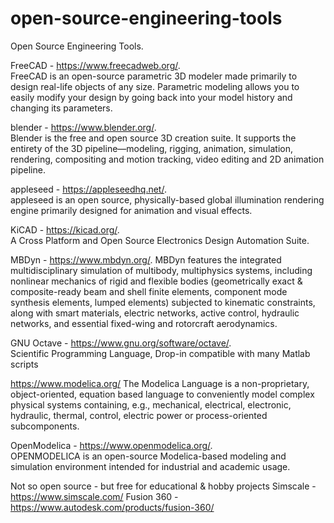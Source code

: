 # open-source-engineering-tools
Open Source Engineering Tools.  
   
FreeCAD - https://www.freecadweb.org/.  
FreeCAD is an open-source parametric 3D modeler made primarily to design real-life objects of any size. Parametric modeling allows you to easily modify your design by going back into your model history and changing its parameters.   

blender - https://www.blender.org/.  
Blender is the free and open source 3D creation suite. It supports the entirety of the 3D pipeline—modeling, rigging, animation, simulation, rendering, compositing and motion tracking, video editing and 2D animation pipeline.

appleseed - https://appleseedhq.net/.  
appleseed is an open source, physically-based global illumination rendering engine primarily designed for animation and visual effects.

KiCAD - https://kicad.org/.  
A Cross Platform and Open Source Electronics Design Automation Suite.  

MBDyn - https://www.mbdyn.org/. 
MBDyn features the integrated multidisciplinary simulation of multibody, multiphysics systems, including nonlinear mechanics of rigid and flexible bodies (geometrically exact & composite-ready beam and shell finite elements, component mode synthesis elements, lumped elements) subjected to kinematic constraints, along with smart materials, electric networks, active control, hydraulic networks, and essential fixed-wing and rotorcraft aerodynamics.   

GNU Octave - https://www.gnu.org/software/octave/.  
Scientific Programming Language, Drop-in compatible with many Matlab scripts

https://www.modelica.org/ The Modelica Language is a non-proprietary, object-oriented, equation based language to conveniently model complex physical systems containing, e.g., mechanical, electrical, electronic, hydraulic, thermal, control, electric power or process-oriented subcomponents.   

OpenModelica - https://www.openmodelica.org/.  
OPENMODELICA is an open-source Modelica-based modeling and simulation environment intended for industrial and academic usage.


Not so open source - but free for educational & hobby projects
Simscale - https://www.simscale.com/
Fusion 360 - https://www.autodesk.com/products/fusion-360/
